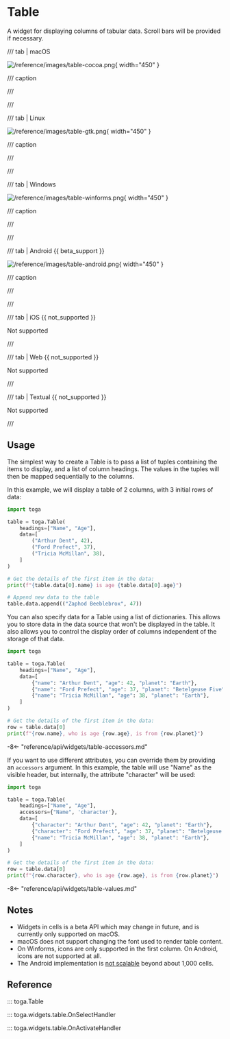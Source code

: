 # Table

A widget for displaying columns of tabular data. Scroll bars will be
provided if necessary.

/// tab | macOS

![/reference/images/table-cocoa.png](/reference/images/table-cocoa.png){ width="450" }

/// caption

///

<!-- TODO: Update alt text -->

///

/// tab | Linux

![/reference/images/table-gtk.png](/reference/images/table-gtk.png){ width="450" }

/// caption

///

<!-- TODO: Update alt text -->

///

/// tab | Windows

![/reference/images/table-winforms.png](/reference/images/table-winforms.png){ width="450" }

/// caption

///

<!-- TODO: Update alt text -->

///

/// tab | Android {{ beta_support }}

![/reference/images/table-android.png](/reference/images/table-android.png){ width="450" }

/// caption

///

<!-- TODO: Update alt text -->

///

/// tab | iOS {{ not_supported }}

Not supported

///

/// tab | Web {{ not_supported }}

Not supported

///

/// tab | Textual {{ not_supported }}

Not supported

///

## Usage

The simplest way to create a Table is to pass a list of tuples
containing the items to display, and a list of column headings. The
values in the tuples will then be mapped sequentially to the columns.

In this example, we will display a table of 2 columns, with 3 initial
rows of data:

```python
import toga

table = toga.Table(
    headings=["Name", "Age"],
    data=[
        ("Arthur Dent", 42),
        ("Ford Prefect", 37),
        ("Tricia McMillan", 38),
    ]
)

# Get the details of the first item in the data:
print(f"{table.data[0].name} is age {table.data[0].age}")

# Append new data to the table
table.data.append(("Zaphod Beeblebrox", 47))
```

You can also specify data for a Table using a list of dictionaries. This
allows you to store data in the data source that won't be displayed in
the table. It also allows you to control the display order of columns
independent of the storage of that data.

```python
import toga

table = toga.Table(
    headings=["Name", "Age"],
    data=[
        {"name": "Arthur Dent", "age": 42, "planet": "Earth"},
        {"name": "Ford Prefect", "age": 37, "planet": "Betelgeuse Five"},
        {"name": "Tricia McMillan", "age": 38, "planet": "Earth"},
    ]
)

# Get the details of the first item in the data:
row = table.data[0]
print(f"{row.name}, who is age {row.age}, is from {row.planet}")
```

-8<- "reference/api/widgets/table-accessors.md"

If you want to use different attributes, you can override them by
providing an `accessors` argument. In this example, the table will use
"Name" as the visible header, but internally, the attribute "character"
will be used:

```python
import toga

table = toga.Table(
    headings=["Name", "Age"],
    accessors={"Name", 'character'},
    data=[
        {"character": "Arthur Dent", "age": 42, "planet": "Earth"},
        {"character": "Ford Prefect", "age": 37, "planet": "Betelgeuse Five"},
        {"name": "Tricia McMillan", "age": 38, "planet": "Earth"},
    ]
)

# Get the details of the first item in the data:
row = table.data[0]
print(f"{row.character}, who is age {row.age}, is from {row.planet}")
```

-8<- "reference/api/widgets/table-values.md"

## Notes

- Widgets in cells is a beta API which may change in future, and is
  currently only supported on macOS.
- macOS does not support changing the font used to render table content.
- On Winforms, icons are only supported in the first column. On Android,
  icons are not supported at all.
- The Android implementation is [not
  scalable](https://github.com/beeware/toga/issues/1392) beyond about
  1,000 cells.

## Reference

::: toga.Table

::: toga.widgets.table.OnSelectHandler

::: toga.widgets.table.OnActivateHandler

